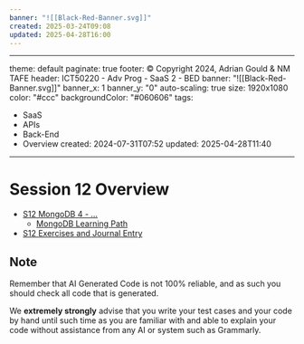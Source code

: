 ```yaml
---
banner: "![[Black-Red-Banner.svg]]"
created: 2025-03-24T09:08
updated: 2025-04-28T16:00
---
```

---
theme: default
paginate: true
footer: © Copyright 2024, Adrian Gould & NM TAFE
header: ICT50220 - Adv Prog - SaaS 2 - BED
banner: "![[Black-Red-Banner.svg]]"
banner_x: 1
banner_y: "0"
auto-scaling: true
size: 1920x1080
color: "#ccc"
backgroundColor: "#060606"
tags:
  - SaaS
  - APIs
  - Back-End
  - Overview
created: 2024-07-31T07:52
updated: 2025-04-28T11:40
---

# Session 12 Overview

- [S12 MongoDB 4 - ...](../Session-10/S10-MongoDB-3)
	- [MongoDB Learning Path](../Session-09/S09-MongoDB-Learning-Path.md)
- [S12 Exercises and Journal Entry](../Session-12/S12-Reflection-Exercises.md)


## Note

Remember that AI Generated Code is not 100% reliable, and as such you should check all code that is generated.

We **extremely strongly** advise that you write your test cases and your code by hand until such time as you are familiar with and able to explain your code without assistance from any AI or system such as Grammarly.
